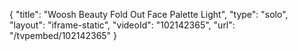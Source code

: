{
    "title": "Woosh Beauty Fold Out Face Palette  Light",
    "type": "solo",
    "layout": "iframe-static",
    "videoId": "102142365",
    "url": "\/tvpembed\/102142365"
}